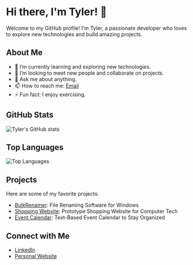 # Hi there, I'm Tyler! 👋

Welcome to my GitHub profile! I'm Tyler, a passionate developer who loves to explore new technologies and build amazing projects.

## About Me

- 🌱 I’m currently learning and exploring new technologies.
- 👯 I’m looking to meet new people and collaborate on projects.
- 💬 Ask me about anything.
- 📫 How to reach me: [Email](18tyler.rosa1@gmail.com)
- ⚡ Fun fact: I enjoy exercising.

## GitHub Stats

![Tyler's GitHub stats](https://github-readme-stats.vercel.app/api?username=TylersHub&show_icons=true&theme=dark&hide=prs,issues&cache_seconds=10)

## Top Languages

![Top Languages](https://github-readme-stats.vercel.app/api/top-langs/?username=TylersHub&layout=compact&theme=dark&cache_seconds=10)

## Projects

Here are some of my favorite projects:

- [BulkRenamer](https://github.com/TylersHub/BulkRenamer): File Renaming Software for Windows
- [Shopping Website](https://github.com/TylersHub/Shopping-Website): Prototype Shopping Website for Computer Tech
- [Event Calendar](https://github.com/TylersHub/Event-Calendar): Text-Based Event Calendar to Stay Organized

## Connect with Me

- [LinkedIn](https://www.linkedin.com/in/tylerrosa)
- [Personal Website](https://tylerrosa.com/)
